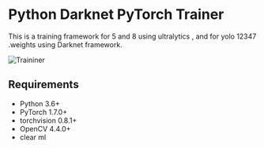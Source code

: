 # Python Darknet PyTorch Trainer

This is a training framework for 5 and 8 using ultralytics , and for yolo 12347 .weights using  Darknet framework.

![Traininer ](trainer.gif)

## Requirements

- Python 3.6+
- PyTorch 1.7.0+
- torchvision 0.8.1+
- OpenCV 4.4.0+
- clear ml
